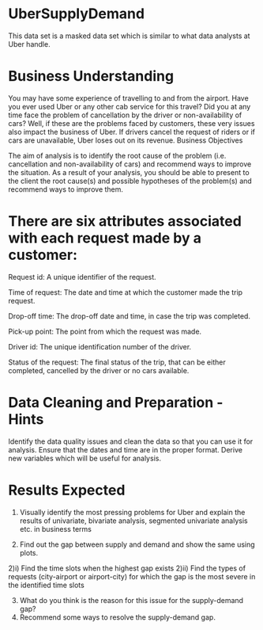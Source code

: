 # UberSupplyDemand

This data set is a masked data set which is similar to what data analysts at Uber handle. 

# Business Understanding

You may have some experience of travelling to and from the airport. Have you ever used Uber or any other cab service for this travel? 
Did you at any time face the problem of cancellation by the driver or non-availability of cars?
Well, if these are the problems faced by customers, these very issues also impact the business of Uber. 
If drivers cancel the request of riders or if cars are unavailable, Uber loses out on its revenue. 
Business Objectives

The aim of analysis is to identify the root cause of the problem (i.e. cancellation and non-availability of cars) and recommend ways to improve the situation.
As a result of your analysis, you should be able to present to the client the root cause(s) and possible hypotheses of the problem(s) and recommend ways to 
improve them.  

# There are six attributes associated with each request made by a customer:

Request id: A unique identifier of the request.

Time of request: The date and time at which the customer made the trip request.

Drop-off time: The drop-off date and time, in case the trip was completed.

Pick-up point: The point from which the request was made.

Driver id: The unique identification number of the driver.

Status of the request: The final status of the trip, that can be either completed, cancelled by the driver or no cars available.

# Data Cleaning and Preparation - Hints

Identify the data quality issues and clean the data so that you can use it for analysis.
Ensure that the dates and time are in the proper format. Derive new variables which will be useful for analysis.

# Results Expected

1) Visually identify the most pressing problems for Uber and explain the results of univariate, bivariate analysis, segmented univariate analysis etc. 
in business terms

2) Find out the gap between supply and demand and show the same using plots.

2)i) Find the time slots when the highest gap exists
2)ii) Find the types of requests (city-airport or airport-city) for which the gap is the most severe in the identified time slots

3) What do you think is the reason for this issue for the supply-demand gap?
4) Recommend some ways to resolve the supply-demand gap.
